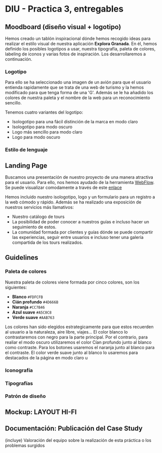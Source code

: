 # DIU - Practica 3, entregables

## Moodboard (diseño visual + logotipo)   
Hemos creado un tablón inspiracional dónde hemos recogido ideas para realizar el estilo visual de nuestra aplicación **Explora Granada**. En él, hemos definido los posibles logotipos a usar, nuestra tipografía, paleta de colores, labeling de iconos y varias fotos de inspiración. Los desarrollaremos a continuación.

### Logotipo
Para ello se ha seleccionado una imagen de un avión para que el usuario entienda rapidamente que se trata de una web de turismo y la hemos modificado para que tenga forma de una 'G'. Además se le ha añadido los colores de nuestra paleta y el nombre de la web para un reconocimiento sencillo.

Tenemos cuatro variantes del logotipo:

   - Isologotipo para una fácil distinción de la marca en modo claro
   - Isologotipo para modo oscuro
   - Logo más sencillo para modo claro
   - Logo para modo oscuro
   

### Estilo de lenguaje
  
## Landing Page
Buscamos una presentación de nuestro proyecto de una manera atractiva para el usuario. Para ello, nos hemos ayudado de la herramienta [WebFlow](https://webflow.com). Se puede visualizar comodamente a través de este [enlace](https://deniss-stupendous-site-03-4c32b55860345.webflow.io/#https://deniss-stupendous-site-03-4c32b55860345.webflow.io/)

Hemos incluido nuestro isologotipo, logo y un formulario para un registro a la web cómodo y rápido. Además se ha realizado una exposición de nuestros servicios más llamativos:

 - Nuestro catálogo de tours
 - La posibilidad de poder conocer a nuestros guías e incluso hacer un seguimiento de estos.
 - La comunidad formada por clientes y guías dónde se puede compartir las experiencias, seguir entre usuarios e incluso tener una galería compartida de los tours realizados.


## Guidelines
### Paleta de colores
Nuestra paleta de colores viene formada por cinco colores, son los siguientes:

- **Blanco** `#FDFCFB`
- **Cián profundo** `#4D666B`
- **Naranja** `#CC7B46`
- **Azul suave** `#A5C0C8`
- **Verde suave** `#AAB763`

Los colores han sido elegidos estrategicamente para que estos recuerden al usuario a la naturaleza, aire libre, viajes... 
El color blanco lo contrastaremos con negro para la parte principal. Por el contrario, para realiar el modo oscuro utilizaremos el color Cían profundo junto al blanco como contraste. Para los botones usaremos el naranja junto al blanco para el contraste. El color verde suave junto al blanco lo usaremos para destacados de la página en modo claro u 


### Iconografía

### Tipografías

### Patrón de diseño

## Mockup: LAYOUT HI-FI


## Documentación: Publicación del Case Study


(incluye) Valoración del equipo sobre la realización de esta práctica o los problemas surgidos
 
